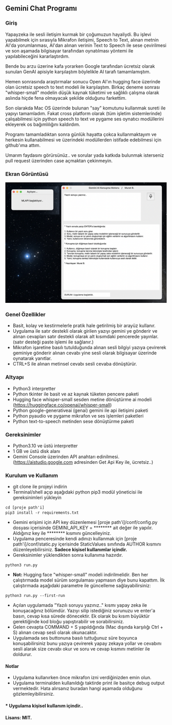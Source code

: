 ## Gemini Chat Programı

### Giriş

Yapayzeka ile sesli iletişim kurmak bir çoğumuzun hayaliydi. Bu işlevi yapabilmek için sırasıyla Mikrafon iletişimi, Speech to Text, alınan metnin AI'da yorumlanması, AI'dan alınan verinin Text to Speech ile sese çevirilmesi ve son aşamada bilgisayar tarafından oynatılması yöntemi ile yapılabileceğini kararlaştırdım.<p>
Bende bu arzu üzerine kafa yorarken Google tarafından ücretsiz olarak sunulan GenAI apisiyle karşılaştım böylelikle AI tarafı tamamlamıştım. <p>
Hemen sonrasında araştırmalar sonucu Open AI'ın hugging face üzerinde olan ücretsiz speech to text modeli ile karşılaştım. Birkaç deneme sonrası "whisper-small" modelin düşük kaynak tüketimi ve sağlıklı çalışma olarak aslında hiçde fena olmayacak şekilde olduğunu farkettim.<p>
Son olarakda Mac OS üzerinde bulunan "say" komutunu kullanmak sureti ile yapıyı tamamladım.
Fakat cross platform olarak (tüm işletim sistemlerinde) çalışabilmesi için python speech to text ve pygame ses oynatıcı modüllerini ekleyerek os bağımlılığını kaldırdım.<p>
Programı tamamladıktan sonra günlük hayatta çokca kullanmaktayım ve herkesin kullanabilmesi ve üzerindeki modüllerden istifade edebilmesi için github'ıma attım.<p>
Umarım faydasını görürsünüz.. ve sorular yada katkıda bulunmak isterseniz pull request üzerinden case açmaktan çekinmeyin.

### Ekran Görüntüsü

![Program Run](img/screen.png)


### Genel Özellikler
* Basit, kolay ve kestirmelerle pratik hale getirilmiş bir arayüz kullanır.
* Uygulama ile satır destekli olarak girilen yazıyı gemini ye gönderir ve alınan cevapları satır destekli olarak alt kısımdaki pencerede yayınlar. (satır desteği paste işlemi ile sağlanır.)
* Mikrafon işaretine basılı tutulduğunda alınan sesli bilgiyi yazıya çevirerek geminiye gönderir alınan cevabı yine sesli olarak bilgisayar üzerinde oynatarak yanıtlar.
* CTRL+S ile alınan metinsel cevabı sesli cevaba dönüştürür.

### Altyapı
* Python3 interpretter
* Python tkinter ile basit ve az kaynak tüketen pencere paketi
* Hugging face whisper-small sesden metine dönüştürme ai modeli (https://huggingface.co/openai/whisper-small)
* Python google-generativeai (genai) gemini ile api iletişimi paketi
* Python pyaudio ve pygame mikrafon ve ses işlemleri paketleri
* Python text-to-speech metinden sese dönüştürme paketi

### Gereksinimler
* Python3.10 ve üstü interpretter
* 1 GB ve üstü disk alanı
* Gemini Console üzerinden API anahtarı edinilmesi. (https://aistudio.google.com adresinden Get Api Key ile, ücretsiz..)

### Kurulum ve Kullanım
* git clone ile projeyi indirin
* Terminal/shell açıp aşağıdaki python pip3 modül yöneticisi ile gereksinimleri yükleyin
```
cd [proje path'i]
pip3 install -r requirements.txt
```
* Gemini erişimi için API key düzenlemesi [proje path'i]/conf/config.py dosyası içerisinde GEMINI_API_KEY = ******** ait değer ile yapılır. Aldığınız key ile ******** kısmını güncelleyiniz.
* Uygulama penceresinde kendi adınızı kullanmak için [proje path'i]/conf/static.py içerisinde StaticValues sınıfında AUTHOR kısmını düzenleyebilirsiniz. <b>Sadece kişisel kullanımlar içindir.</b>
* Gereksinimler yüklendikten sonra kullanıma hazırdır. 
```
python3 run.py
```
* <b>Not:</b> Hugging face "whisper-small" modeli indirilmelidir. Ben her çalıştırmada model sürüm sorgulaması yapmasın diye bunu kapattım. İlk çalıştırmada aşağıdaki parametre ile güncelleme sağlayabilirsiniz:
```
python3 run.py --first-run
```
* Açılan uygulamada "Yazılı soruyu yazınız.." kısmı yapay zeka ile konuşacağınız bölümdür. Yazıyı silip istediğiniz sorunuzu ve enter'a basın, cevap kısa sürede dönecektir. Ek olarak bu kısım büyüktür gerektiğinde kod bloğu yapıştırabilir ve sorabilirsiniz.
* Gelen cevapta COMMAND + S yapıldığında (Mac dışında karşılığı Ctrl + S) alınan cevap sesli olarak okunacaktır.
* Uygulamada ses buttonuna basılı tuttuğunuz süre boyunca konuşabilirsiniz bunu yazıya çevirerek yapay zekaya yollar ve cevabını sesli alarak size cevabı okur ve soru ve cevap kısmını metinler ile doldurur.


#### Notlar
* Uygulama kullanırken önce mikrafon izni verdiğinizden emin olun.
* Uygulama terminalden kullanıldığı taktirde print ile basitçe debug output vermektedir. Hata alırsanız buradan hangi aşamada olduğunu gözlemleyibilirsiniz.
<p>


#### * Uygulama kişisel kullanım içindir..
#### Lisans: MIT.
